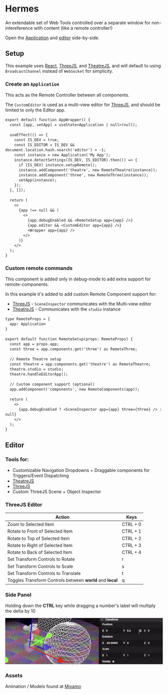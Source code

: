 # Hermes

An extendable set of Web Tools controlled over a separate window for non-intereference with content (like a remote controller!)

Open the [Application](https://hermes-lovat.vercel.app/) and [editor](https://hermes-lovat.vercel.app/#editor) side-by-side.

## Setup

This example uses [React](https://react.dev/), [ThreeJS](https://threejs.org/), and [TheatreJS](https://theatrejs.com/), and will default to using `BroadcastChannel` instead of `WebSocket` for simplicity.

### Create an `Application`

This acts as the Remote Controller between all components.

The `CustomEditor` is used as a multi-view editor for [ThreeJS](https://threejs.org/), and should be limited to only the Editor app.

```
export default function AppWrapper() {
  const [app, setApp] = useState<Application | null>(null);

  useEffect(() => {
    const IS_DEV = true;
    const IS_EDITOR = IS_DEV && document.location.hash.search('editor') > -1;
    const instance = new Application('My App');
    instance.detectSettings(IS_DEV, IS_EDITOR).then(() => {
      if (IS_DEV) instance.setupRemote();
      instance.addComponent('theatre', new RemoteTheatre(instance));
      instance.addComponent('three', new RemoteThree(instance));
      setApp(instance);
    });
  }, []);

  return (
    <>
      {app !== null && (
        <>
          {app.debugEnabled && <RemoteSetup app={app} />}
          {app.editor && <CustomEditor app={app} />}
          <Wrapper app={app} />
        </>
      )}
    </>
  );
}
```

### Custom remote commands

This component is added only in debug-mode to add extra support for remote-components.

In this example it's added to add custom Remote Component support for:

- [ThreeJS](https://threejs.org/) - `SceneInspector` communicates with the Multi-view editor
- [TheatreJS](https://theatrejs.com/) - Communicates with the `studio` instance

```
type RemoteProps = {
  app: Application
}

export default function RemoteSetup(props: RemoteProps) {
  const app = props.app;
  const three = app.components.get('three') as RemoteThree;

  // Remote Theatre setup
  const theatre = app.components.get('theatre') as RemoteTheatre;
  theatre.studio = studio;
  theatre.handleEditorApp();

  // Custom component support (optional)
  app.addComponent('components', new RemoteComponents(app));

  return (
    <>
      {app.debugEnabled ? <SceneInspector app={app} three={three} /> : null}
    </>
  );
}
```

## Editor

### Tools for:

- Customizable Navigation Dropdowns + Draggable components for Triggers/Event Dispatching
- [TheatreJS](https://www.theatrejs.com/)
- [ThreeJS](https://threejs.org/)
- Custom ThreeJS Scene + Object Inspector

### ThreeJS Editor

| Action | Keys |
| ------ | ------ |
| Zoom to Selected Item | CTRL + 0 |
| Rotate to Front of Selected Item | CTRL + 1 |
| Rotate to Top of Selected Item | CTRL + 2 |
| Rotate to Right of Selected Item | CTRL + 3 |
| Rotate to Back of Selected Item | CTRL + 4 |
| Set Transform Controls to Rotate | r |
| Set Transform Controls to Scale | s |
| Set Transform Controls to Translate | t |
| Toggles Transform Controls between **world** and **local** | q |

### Side Panel

Holding down the **CTRL** key while dragging a number's label will multiply the delta by 10

![Drag Multiplier](images/dragMultiplier.gif)

### Assets

Animation / Models found at [Mixamo](https://www.mixamo.com/)
